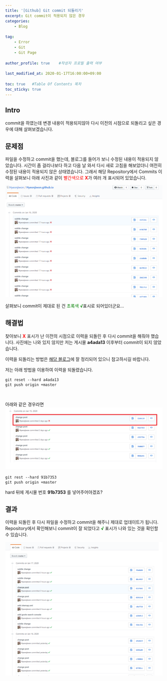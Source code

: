 ```yaml
---
title: '[Github] Git commit 되돌리기' 
excerpt: Git commit이 적용되지 않은 경우
categories:
    - Blog

tag:
    - Error
    - Git
    - Git Page

author_profile: true    #작성자 프로필 출력 여부

last_modified_at: 2020-01-17T16:00:00+09:00

toc: true   #Table Of Contents 목차 
toc_sticky: true
---
```


## Intro
commit을 하였는데 변경 내용이 적용되지않아 다시 이전의 시점으로 되돌리고 싶은 경우에 대해 살펴보겠습니다.

## 문제점
파일을 수정하고 commit을 했는데, 블로그를 들어가 보니 수정된 내용이 적용되지 않았습니다. 
시간이 좀 걸리나보다 하고 다음 날 와서 다시 새로 고침을 해보았더니 여전히 수정된 내용이 적용되지 않은 상태였습니다. 그래서 해당 Repository에서 Commits 이력을 살펴보니 아래 사진과 같이 <span style="color:red">빨간색으로 __X__</span>가 여러 개 표시되어 있었습니다. 

![17-1](/assets/img/17-1.png)

살펴보니 commit이 제대로 된 건 <span style="color:green">초록색 __&radic;__</span>표시로 되어있더군요...

## 해결법
찾아보니 <span style="color:red">__X__</span> 표시가 난 이전의 시점으로 이력을 되돌린 후 다시 commit을 해줘야 했습니다. 사진에는 나와 있지 않지만 저는 게시물 __a4ada13__ 이후부터 commit이 되지 않았습니다. 

이력을 되돌리는 방법은 [해당 블로그](https://www.devpools.kr/2017/02/05/%EC%B4%88%EB%B3%B4%EC%9A%A9-git-%EB%90%98%EB%8F%8C%EB%A6%AC%EA%B8%B0-reset-revert/)에 잘 정리되어 있으니 참고하시길 바랍니다.

저는 아래 방법을 이용하여 이력을 되돌렸습니다.

```
git reset --hard a4ada13
git push origin +master
```
<br>

아래와 같은 경우라면
![17-3](/assets/img/17-3.png) 

```
git rest --hard 91b7353
git push origin +master
```
hard 뒤에 게시물 번호 __91b7353__ 를 넣어주어야겠죠? 


## 결과
이력을 되돌린 후 다시 파일을 수정하고 commit을 해주니 제대로 업데이트가 됩니다. 
Repository에서 확인해보니 commit이 잘 되었다고 <span style="color:green">__&radic;__</span> 표시가 나와 있는 것을 확인할 수 있습니다. 

![17-2](/assets/img/17-2.png)
